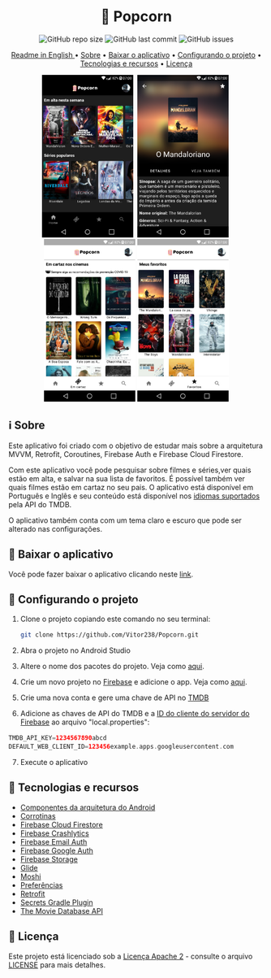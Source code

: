 <h1 align="center"> 🍿 Popcorn </h1>

<p align="center">
<img alt="GitHub repo size" src="https://img.shields.io/github/repo-size/Vitor238/Popcorn">

<img alt="GitHub last commit" src="https://img.shields.io/github/last-commit/Vitor238/Popcorn">

<img alt="GitHub issues" src="https://img.shields.io/github/issues/Vitor238/Popcorn">

</p>

<p align="center">
 <a href="./README.md">Readme in English </a> •
 <a href="#information_source-sobre">Sobre</a> •
 <a href="#iphone-baixar-o-aplicativo">Baixar o aplicativo</a> •
 <a href="#hammer-configurando-o-projeto">Configurando o projeto</a> •
 <a href="#rocket-tecnologias-e-recursos">Tecnologias e recursos</a> •
 <a href="#memo--licença">Licença</a>
</p>

<p align="center">
<img src="./screenshots/home_pt_br.png" alt="Home" 
width="180">
<img src="./screenshots/info_pt_br.png" 
alt="Info" width="180" hspace="4">
<img src="screenshots/now_playing_pt_br.png" alt="Em cartaz" 
width="180">
<img src="./screenshots/favorites_pt_br.png" alt="Favoritos" 
width="180">
</p>

## :information_source: Sobre

Este aplicativo foi criado com o objetivo de estudar mais sobre a arquitetura MVVM, Retrofit, Coroutines, Firebase Auth e Firebase Cloud Firestore.

Com este aplicativo você pode pesquisar sobre filmes e séries,ver quais estão em alta, e salvar na sua lista de favoritos. É possível também ver quais filmes estão em cartaz no seu pais. O aplicativo está disponível em Português e Inglês e seu conteúdo está disponível nos [idiomas suportados](https://developers.themoviedb.org/3/configuration/get-languages) pela API do TMDB.

O aplicativo também conta com um tema claro e escuro que pode ser alterado nas configurações.


## :iphone: Baixar o aplicativo

Você pode fazer baixar o aplicativo clicando neste [link](https://github.com/Vitor238/Popcorn/releases/latest/download/popcorn.apk).

## :hammer: Configurando o projeto

1. Clone o projeto copiando este comando no seu terminal:

   ```bash
   git clone https://github.com/Vitor238/Popcorn.git
   ```

2. Abra o projeto no Android Studio

3. Altere o nome dos pacotes do projeto. Veja como [aqui](https://stackoverflow.com/a/29092698/9729980).

4. Crie um novo projeto no [Firebase](https://console.firebase.google.com/) e adicione o app. Veja como [aqui](https://firebase.google.com/docs/android/setup).

5. Crie uma nova conta e gere uma chave de API no [TMDB](https://developers.themoviedb.org/3/getting-started/introduction)

6. Adicione as chaves de API do TMDB e a [ID do cliente do servidor  do Firebase](https://firebase.google.com/docs/auth/android/google-signin?hl=pt-Br#authenticate_with_firebase) ao arquivo "local.properties":

```groovy
TMDB_API_KEY=1234567890abcd
DEFAULT_WEB_CLIENT_ID=123456example.apps.googleusercontent.com
```

7. Execute o aplicativo

## :rocket: Tecnologias e recursos

- [Componentes da arquitetura do Android](https://developer.android.com/topic/libraries/architecture?hl=pt-br)
- [Corrotinas](https://developer.android.com/kotlin/coroutines?hl=pt-br)
- [Firebase Cloud Firestore](https://firebase.google.com/docs/firestore/quickstart?hl=pt-br)
- [Firebase Crashlytics](https://firebase.google.com/docs/crashlytics/get-started?hl=pt-br&platform=android)
- [Firebase Email Auth](https://firebase.google.com/docs/auth/android/password-auth?hl=pt-br)
- [Firebase Google Auth](https://firebase.google.com/docs/auth/android/google-signin?hl=pt)
- [Firebase Storage](https://firebase.google.com/docs/storage/android/start?hl=pt-br)
- [Glide](https://github.com/bumptech/glide)
- [Moshi](https://github.com/square/moshi)
- [Preferências](https://developer.android.com/jetpack/androidx/releases/preference?hl=pt-br)
- [Retrofit](https://github.com/square/retrofit)
- [Secrets Gradle Plugin](https://github.com/google/secrets-gradle-plugin)
- [The Movie Database API](https://www.themoviedb.org/documentation/api)


## :memo:  Licença

Este projeto está licenciado sob a [Licença Apache 2](https://www.apache.org/licenses/LICENSE-2.0https://www.apache.org/licenses/LICENSE-2.0) - consulte o arquivo [LICENSE](LICENSE) para mais detalhes.
